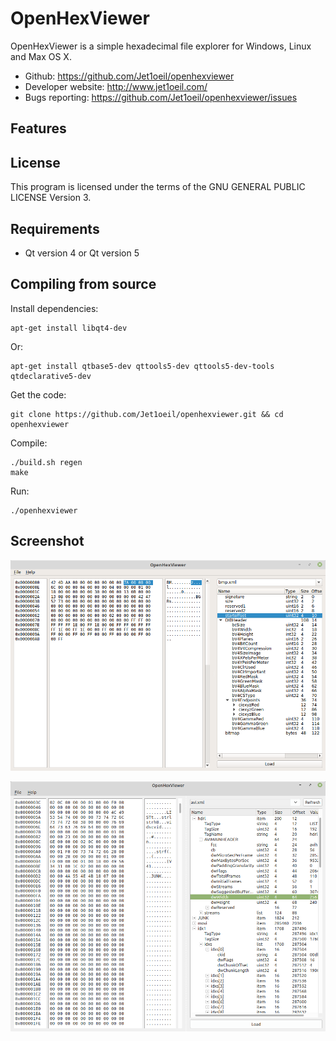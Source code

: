OpenHexViewer
============

OpenHexViewer is a simple hexadecimal file explorer for Windows, Linux and Max OS X.

- Github: https://github.com/Jet1oeil/openhexviewer
- Developer website: http://www.jet1oeil.com/
- Bugs reporting: https://github.com/Jet1oeil/openhexviewer/issues

Features
--------


License
-------

This program is licensed under the terms of the GNU GENERAL PUBLIC LICENSE Version 3.

Requirements
------------

- Qt version 4 or Qt version 5

Compiling from source
---------------------

Install dependencies:

    apt-get install libqt4-dev

Or:

    apt-get install qtbase5-dev qttools5-dev qttools5-dev-tools qtdeclarative5-dev


Get the code:

    git clone https://github.com/Jet1oeil/openhexviewer.git && cd openhexviewer

Compile:

    ./build.sh regen
    make

Run:

    ./openhexviewer

Screenshot
----------

![alt text](https://raw.githubusercontent.com/Jet1oeil/openhexviewer/master/doc/openhexviewer-screenshot-1.png)

![alt text](https://raw.githubusercontent.com/Jet1oeil/openhexviewer/master/doc/openhexviewer-screenshot-2.png)
